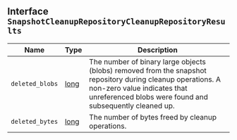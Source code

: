 ## Interface `SnapshotCleanupRepositoryCleanupRepositoryResults`

| Name | Type | Description |
| - | - | - |
| `deleted_blobs` | [long](./long.md) | The number of binary large objects (blobs) removed from the snapshot repository during cleanup operations. A non-zero value indicates that unreferenced blobs were found and subsequently cleaned up. |
| `deleted_bytes` | [long](./long.md) | The number of bytes freed by cleanup operations. |
